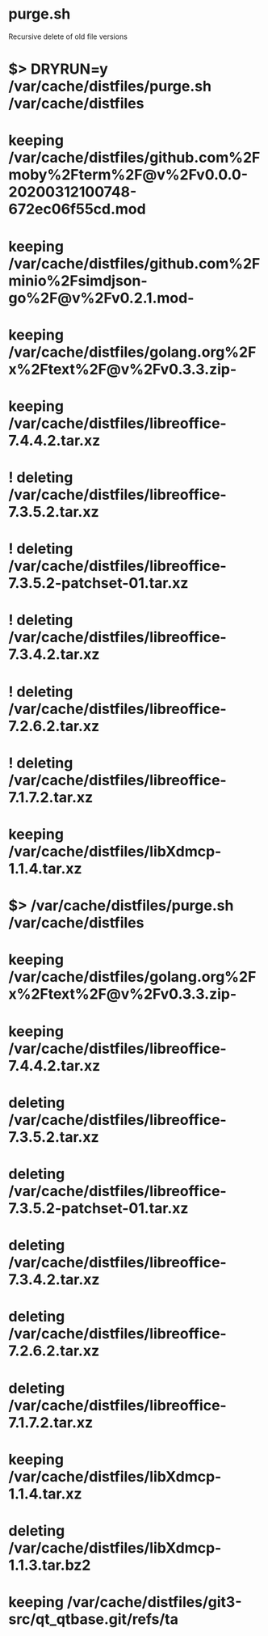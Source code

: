 # purge.sh
Recursive delete of old file versions

#
# $> DRYRUN=y /var/cache/distfiles/purge.sh /var/cache/distfiles
#
# keeping /var/cache/distfiles/github.com%2Fmoby%2Fterm%2F@v%2Fv0.0.0-20200312100748-672ec06f55cd.mod
# keeping /var/cache/distfiles/github.com%2Fminio%2Fsimdjson-go%2F@v%2Fv0.2.1.mod-
# keeping /var/cache/distfiles/golang.org%2Fx%2Ftext%2F@v%2Fv0.3.3.zip-
# keeping /var/cache/distfiles/libreoffice-7.4.4.2.tar.xz
# ! deleting /var/cache/distfiles/libreoffice-7.3.5.2.tar.xz
# ! deleting /var/cache/distfiles/libreoffice-7.3.5.2-patchset-01.tar.xz
# ! deleting /var/cache/distfiles/libreoffice-7.3.4.2.tar.xz
# ! deleting /var/cache/distfiles/libreoffice-7.2.6.2.tar.xz
# ! deleting /var/cache/distfiles/libreoffice-7.1.7.2.tar.xz
# keeping /var/cache/distfiles/libXdmcp-1.1.4.tar.xz
# 
 
#
# $> /var/cache/distfiles/purge.sh /var/cache/distfiles
#
# keeping /var/cache/distfiles/golang.org%2Fx%2Ftext%2F@v%2Fv0.3.3.zip-
# keeping /var/cache/distfiles/libreoffice-7.4.4.2.tar.xz
# deleting /var/cache/distfiles/libreoffice-7.3.5.2.tar.xz
# deleting /var/cache/distfiles/libreoffice-7.3.5.2-patchset-01.tar.xz
# deleting /var/cache/distfiles/libreoffice-7.3.4.2.tar.xz
# deleting /var/cache/distfiles/libreoffice-7.2.6.2.tar.xz
# deleting /var/cache/distfiles/libreoffice-7.1.7.2.tar.xz
# keeping /var/cache/distfiles/libXdmcp-1.1.4.tar.xz
# deleting /var/cache/distfiles/libXdmcp-1.1.3.tar.bz2
# keeping /var/cache/distfiles/git3-src/qt_qtbase.git/refs/ta
#
#
